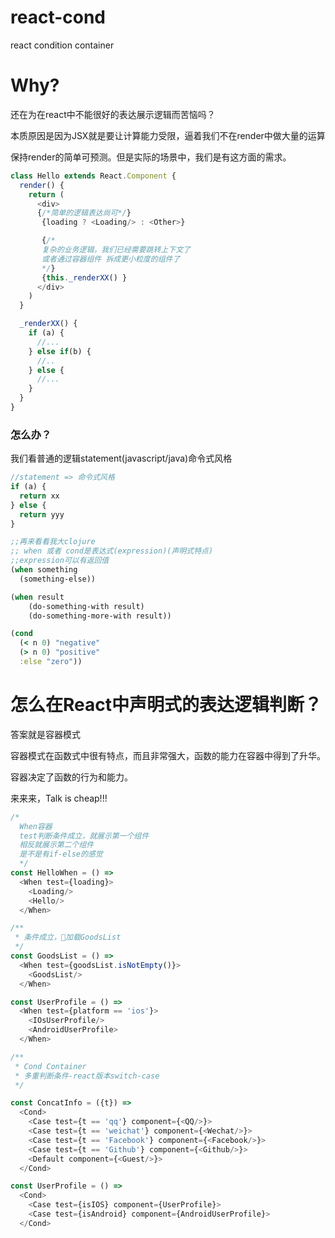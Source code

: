 # react-cond
react condition container

# Why?
还在为在react中不能很好的表达展示逻辑而苦恼吗？

本质原因是因为JSX就是要让计算能力受限，逼着我们不在render中做大量的运算

保持render的简单可预测。但是实际的场景中，我们是有这方面的需求。

```javascript
class Hello extends React.Component {
  render() {
    return (
      <div>
      {/*简单的逻辑表达尚可*/}
       {loading ? <Loading/> : <Other>} 

       {/*
       复杂的业务逻辑，我们已经需要跳转上下文了 
       或者通过容器组件 拆成更小粒度的组件了
       */}
       {this._renderXX() }
      </div>
    )
  }

  _renderXX() {
    if (a) {
      //...
    } else if(b) {
      //..
    } else {
      //...
    }
  }
}
```

### 怎么办？
我们看普通的逻辑statement(javascript/java)命令式风格
```javascript
//statement => 命令式风格
if (a) {
  return xx
} else {
  return yyy
}
```

```clojure
;;再来看看我大clojure
;; when 或者 cond是表达式(expression)(声明式特点)
;;expression可以有返回值
(when something
  (something-else))

(when result
    (do-something-with result)
    (do-something-more-with result))

(cond
  (< n 0) "negative"
  (> n 0) "positive"
  :else "zero"))
```

# 怎么在React中声明式的表达逻辑判断？

答案就是容器模式

容器模式在函数式中很有特点，而且非常强大，函数的能力在容器中得到了升华。

容器决定了函数的行为和能力。

来来来，Talk is cheap!!!

```javascript
/*
  When容器
  test判断条件成立，就展示第一个组件
  相反就展示第二个组件
  是不是有if-else的感觉
  */
const HelloWhen = () => 
  <When test={loading}>
    <Loading/> 
    <Hello/>
  </When>

/**
 * 条件成立，加载GoodsList 
 */
const GoodsList = () =>
  <When test={goodsList.isNotEmpty()}>
    <GoodsList/>
  </When>

const UserProfile = () => 
  <When test={platform == 'ios'}>
    <IOsUserProfile/>
    <AndroidUserProfile>
  </When>
```

```javascript
/**
 * Cond Container
 * 多重判断条件-react版本switch-case
 */

const ConcatInfo = ({t}) => 
  <Cond>
    <Case test={t == 'qq'} component={<QQ/>}>
    <Case test={t == 'weichat'} component={<Wechat/>}>
    <Case test={t == 'Facebook'} component={<Facebook/>}>
    <Case test={t == 'Github'} component={<Github/>}>
    <Default component={<Guest/>}> 
  </Cond>

const UserProfile = () => 
  <Cond>
    <Case test={isIOS} component={UserProfile}>
    <Case test={isAndroid} component={AndroidUserProfile}>
  </Cond>
  
```

